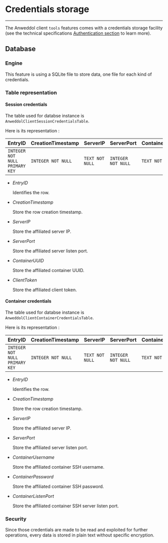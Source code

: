# Credentials storage

----

The Anweddol client `tools` features comes with a credentials storage facility (see the technical specifications [Authentication section](https://anweddol-client.readthedocs.io/en/latest/technical_specifications/core/client_authentication.html) to learn more).

## Database

### Engine

This feature is using a SQLite file to store data, one file for each kind of credentials.

### Table representation

#### Session credentials

The table used for databse instance is `AnweddolClientSessionCredentialsTable`.

Here is its representation :

| EntryID                        | CreationTimestamp   | ServerIP        | ServerPort          | ContainerUUID      | ClientToken        |
|------------------------------- | ------------------- | --------------- | ------------------- | ------------------ | ------------------ |
| `INTEGER NOT NULL PRIMARY KEY` | `INTEGER NOT NULL`  | `TEXT NOT NULL` | `INTEGER NOT NULL`  | `TEXT NOT NULL`    | `TEXT NOT NULL`    |

- *EntryID*

  Identifies the row.

- *CreationTimestamp*

  Store the row creation timestamp.

- *ServerIP*

  Store the affiliated server IP.

- *ServerPort*

  Store the affiliated server listen port.

- *ContainerUUID*

  Store the affiliated container UUID.

- *ClientToken*

  Store the affiliated client token.


#### Container credentials

The table used for databse instance is `AnweddolClientContainerCredentialsTable`.

Here is its representation :

| EntryID                        | CreationTimestamp   | ServerIP        | ServerPort          | ContainerUsername  | ContainerPassword  | ContainerListenPort  |
|------------------------------- | ------------------- | --------------- | ------------------- | ------------------ | ------------------ | -------------------- |
| `INTEGER NOT NULL PRIMARY KEY` | `INTEGER NOT NULL`  | `TEXT NOT NULL` | `INTEGER NOT NULL`  | `TEXT NOT NULL`    | `TEXT NOT NULL`    | `INTEGER NOT NULL`   |

- *EntryID*

  Identifies the row.

- *CreationTimestamp*

  Store the row creation timestamp.

- *ServerIP*

  Store the affiliated server IP.

- *ServerPort*

  Store the affiliated server listen port.

- *ContainerUsername*

  Store the affiliated container SSH username.

- *ContainerPassword*

  Store the affiliated container SSH password.

- *ContainerListenPort*

  Store the affiliated container SSH server listen port.

### Security

Since those credentials are made to be read and exploited for further operations, every data is stored in plain text without specific encryption.
